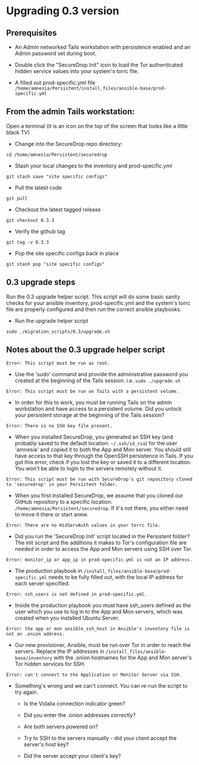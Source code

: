 # Upgrading 0.3 version

## Prerequisites

* An Admin networked Tails workstation with persistence enabled and an Admin password set during boot.

* Double click the "SecureDrop Init" icon to load the Tor authenticated hidden service values into your system's torrc file.

* A filled out prod-specific.yml file `/home/amnesia/Persistent/install_files/ansible-base/prod-specific.yml`

## From the admin Tails workstation:

Open a terminal (it is an icon on the top of the screen that looks like a little black TV)

* Change into the SecureDrop repo directory:

`cd /home/amnesia/Persistent/securedrop`

* Stash your local changes to the inventory and prod-specific.yml

`git stash save "site specific configs"`

* Pull the latest code

`git pull`

* Checkout the latest tagged release

`git checkout 0.3.3`

* Verify the github tag

`git tag -v 0.3.3`

* Pop the site specific configs back in place

`git stash pop "site specific configs"`

## 0.3 upgrade steps

Run the 0.3 upgrade helper script. This script will do some basic sanity checks for your ansible inventory, prod-specific.yml and the system's torrc file are properly configured and then run the correct ansible playbooks.

* Run the upgrade helper script

`sudo ./migration_scripts/0.3/upgrade.sh`

## Notes about the 0.3 upgrade helper script

`Error: This script must be run as root.`

* Use the 'sudo' command and provide the administrative password you created at the beginning of the Tails session. i.e. `sudo ./upgrade.sh`

`Error: This script must be run on Tails with a persistent volume.`

* In order for this to work, you must be running Tails on the admin workstation and have access to a persistent volume. Did you unlock your persistent storage at the beginning of the Tails session?

`Error: There is no SSH key file present.`

* When you installed SecureDrop, you generated an SSH key (and probably saved to the default location: `~/.ssh/id_rsa`) for the user 'amnesia' and copied it to both the App and Mon server. You should still have access to that key through the OpenSSH persistence in Tails. If you got this error, check if you lost the key or saved it to a different location. You won't be able to login to the servers remotely without it.

`Error: This script must be run with SecureDrop's git repository cloned to 'securedrop' in your Persistent folder.`

* When you first installed SecureDrop, we assume that you cloned our GitHub repository to a specific location: `/home/amnesia/Persistent/securedrop`. If it's not there, you either need to move it there or start anew.

`Error: There are no HidServAuth values in your torrc file.`

* Did you run the 'SecureDrop Init' script located in the Persistent folder? The init script and the additions it makes to Tor's configuration file are needed in order to access the App and Mon servers using SSH over Tor.

`Error: monitor_ip or app_ip in prod-specific.yml is not an IP address.`

* The production playbook in `/install_files/ansible-base/prod-specific.yml` needs to be fully filled out, with the local IP address for each server specified.

`Error: ssh_users is not defined in prod-specific.yml.`

* Inside the production playbook you must have ssh_users defined as the user which you use to log in to the App and Mon servers, which was created when you installed Ubuntu Server.

`Error: the app or mon ansible_ssh_host in Ansible's inventory file is not an .onion address.`

* Our new provisioner, Ansible, must be run over Tor in order to reach the servers. Replace the IP addresses in `/install_files/ansible-base/inventory` with the .onion hostnames for the App and Mon server's Tor hidden services for SSH.

`Error: can't connect to the Application or Monitor Server via SSH.`

* Something's wrong and we can't connect. You can re-run the script to try again.

  * Is the Vidalia connection indicator green?

  * Did you enter the .onion addresses correctly?

  * Are both servers powered on?

  * Try to SSH to the servers manually - did your client accept the server's host key?

  * Did the server accept your client's key?
